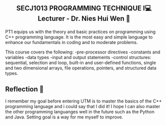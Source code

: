 <h2><p align = "center" >SECJ1013 PROGRAMMING TECHNIQUE I💻<br/>
Lecturer - Dr. Nies Hui Wen 💁<p/></h2>

PT1 equips us with the theory and basic practices on programming using C++ programming language.
It is the most easy and simple language to enhance our fundamentals in coding and to moderate problems.

This course covers the following: 
-pre-processor directives
-constants and variables
-data types
-input and output statements
-control structures: sequential, selection and loop, built-in and user-defined functions,
single and two dimensional arrays, file operations, pointers, and structured data types.

<h2>Reflection 💬</h2>
I remember my goal before entering UTM is to master the basics of the C++ programming language and i could say that I did it!
I hope I can also master the other programming languanges well in the future such as the Python and Java.
Setting goal is a way for me myself to improve.
